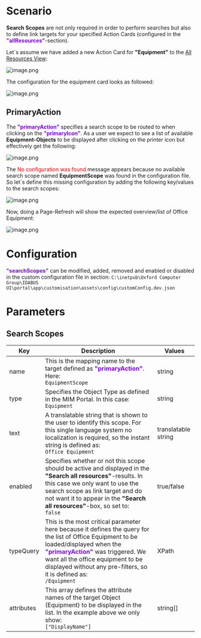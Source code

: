 # Scenario

**Search Scopes** are not only required in order to perform searches but also to define link targets for your specified Action Cards (configured in the <span style="color: #8000FC">**"allResources"**</span>-section).

Let´s assume we have added a new Action Card for **"Equipment"** to the [All Resources View](https://oxcoteam.visualstudio.com/OCG%20UI/_wiki/wikis/OCG-UI.wiki/732/(5)-All-Resources):

![image.png](/.attachments/image-4e0b7433-0911-4ec4-b94d-98f6950c3f0c.png)

The configuration for the equipment card looks as followed:

![image.png](/.attachments/image-14e258ca-1346-40ff-b08a-55159a5dfde8.png)

## PrimaryAction

The <span style="color: #8000FC">**"primaryAction"**</span> specifies a search scope to be routed to when clicking on the <span style="color: #8000FC">**"primaryIcon"**</span>. As a user we expect to see a list of available **Equipment-Objects** to be displayed after clicking on the printer icon but effectively get the following:

![image.png](/.attachments/image-e3afd976-3817-4a06-a0c2-184ca7c90c42.png)

The <span style="color: red;">No configuration was found</span> message appears because no available search scope named **EquipmentScope** was found in the configuration file. So let´s define this missing configuration by adding the following key/values to the search scopes:

![image.png](/.attachments/image-23f8e409-7e76-45b4-b335-a15eb5846a5c.png)

Now, doing a Page-Refresh will show the expected overview/list of Office Equipment:

![image.png](/.attachments/image-c3fe09de-7790-425f-90e1-888825036330.png)

# Configuration

<span style="color: #8000FC">**"searchScopes"**</span> can be modified, added, removed and enabled or disabled in the custom configuration file in section:
`C:\inetpub\Oxford Computer Group\IDABUS UI\portal\app\customisation\assets\config\customConfig.dev.json`

# Parameters
## Search Scopes
| Key | Description | Values |
|--|--|--|
| name | This is the mapping name to the target defined as <span style="color: #8000FC">**"primaryAction"**</span>. Here:<br/>`EquipmentScope` | string |
| type | Specifies the Object Type as defined in the MIM Portal. In this case:<br/>`Equipment` | string |
| text | A translatable string that is shown to the user to identify this scope. For this single language system no localization is required, so the instant string is defined as:<br/>`Office Equipment` | translatable string |
| enabled | Specifies whether or not this scope should be active and displayed in the **"Search all resources"**-results. In this case we only want to use the search scope as link target and do not want it to appear in the **"Search all resources"**-box, so set to:<br/>`false`| true/false |
| typeQuery | This is the most critical parameter here because it defines the query for the list of Office Equipment to be loaded/displayed when the <span style="color: #8000FC">**"primaryAction"**</span> was triggered. We want all the office equipment to be displayed without any pre-filters, so it is defined as:<br/>`/Equipment`| XPath |
| attributes | This array defines the attribute names of the target Object (Equipment) to be displayed in the list. In the example above we only show:<br/>`["DisplayName"]`| string[] |